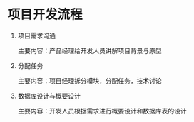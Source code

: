 # 项目开发流程



1. 项目需求沟通

   主要内容：产品经理给开发人员讲解项目背景与原型

2. 分配任务

   主要内容：项目经理拆分模块，分配任务，技术讨论

3. 数据库设计与概要设计

   主要内容：开发人员根据需求进行概要设计和数据库表的设计

